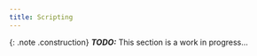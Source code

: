 ```yaml
---
title: Scripting
---
```


{: .note .construction}
**_TODO:_** This section is a work in progress...

<div style="min-height: 800px"></div>